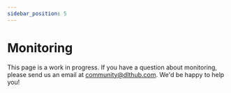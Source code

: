 ```yaml
---
sidebar_position: 5
---
```


# Monitoring

This page is a work in progress. If you have a question about monitoring,
please send us an email at community@dlthub.com. We'd be happy to help you!